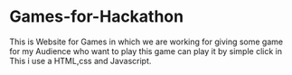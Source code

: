 # Games-for-Hackathon
This is Website for Games in which we are working for giving some game for my Audience who want to play this game can play it by simple click
in This i use a HTML,css and Javascript.
